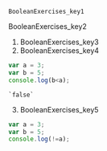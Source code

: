 ```ngMeta
BooleanExercises_key1
```

BooleanExercises_key2


1. BooleanExercises_key3
2. BooleanExercises_key4
```javascript
var a = 3;
var b = 5;
console.log(b<a);
```
```solution
`false`
```

3. BooleanExercises_key5
```javascript
var a = 3;
var b = 5;
console.log(!=a);
```
